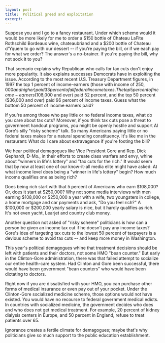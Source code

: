 ```yaml
---
layout: post
title:  Political greed and exploitation
excerpt:
---
```




            

    

            

Suppose you and I go to a fancy restaurant. Under which scheme would it would be more likely for me to order a $150 bottle of Chateau LaFite Rothschild Bordeaux wine, chateaubriand and a $200 bottle of Chateau d'Yquem to go with our dessert -- if you're paying the bill, or if we each pay for what we order? The answer's a no-brainer. If you're paying the bill, why not sock it to you? 

That scenario explains why Republican who calls for tax cuts don't enjoy more popularity. It also explains successes Democrats have in exploiting the issue. According to the most recent U.S. Treasury Department figures, in 1997 the top 1 percent of income-earners (those with income of $250,000 and higher) paid 33 percent of all federal income taxes. The top 5 percent of income-earners ($108,000 and over) paid 52 percent, and the top 50 percent ($36,000 and over) paid 96 percent of income taxes. Guess what the bottom 50 percent of income earners paid? 

If you're among those who pay little or no federal income taxes, what do you care about tax cuts? Moreover, if you think tax cuts pose a threat to government handout programs, you might be openly hostile and support Al Gore's silly "risky scheme" talk. So many Americans paying little or no federal taxes makes for a natural spending constituency. It's like me in the restaurant: What do I care about extravagance if you're footing the bill? 

We hear political demagogues like Vice President Gore and Rep. Dick Gephardt, D-Mo., in their efforts to create class warfare and envy, whine about "winners in life's lottery" and "tax cuts for the rich." It would seem that by now at least one of our know-it-all media elite might have asked: At what income level does being a "winner in life's lottery" begin? How much income qualifies one as being rich? 

Does being rich start with that 5 percent of Americans who earn $108,000? Or, does it start at $250,000? Why not some media interviews with men earning $108,000 or $250,000 a year with a wife, two youngsters in college, a home mortgage and car payments and ask, "Do you feel rich?" A $100,000 or $200,000 yearly salary is nice, but it hardly qualifies as rich. It's not even yacht, Learjet and country club money. 

Another question not asked of "risky scheme" politicians is how can a person be given an income tax cut if he doesn't pay any income taxes? Gore's idea of targeting tax cuts to the lowest 50 percent of taxpayers is a devious scheme to avoid tax cuts -- and keep more money in Washington. 

This year's political demagogues whine that treatment decisions should be left with patients and their doctors, not some HMO "bean counter." But early in the Clinton-Gore administration, there was that failed attempt to socialize our entire health-care system. Had Clinton and Gore been successful, there would have been government "bean counters" who would have been dictating to doctors. 

Right now if you are dissatisfied with your HMO, you can purchase other forms of medical insurance or even pay out of your pocket. Under the Clinton-Gore socialized medicine scheme, those options would not have existed. You would have no recourse to federal government medical edicts. In countries with socialized medicine, the government decides who does and who does not get medical treatment. For example, 20 percent of kidney dialysis centers in Europe, and 50 percent in England, refuse to treat patients over 65. 

Ignorance creates a fertile climate for demagogues; maybe that's why politicians give so much support to the public education establishment. 

        
